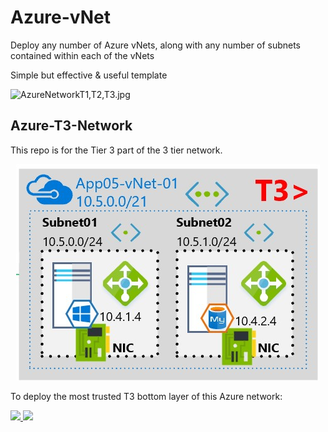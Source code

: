 # Azure-vNet
Deploy any number of Azure vNets, along with any number of subnets contained within each of the vNets

Simple but effective & useful template

![AzureNetworkT1,T2,T3.jpg](AzureNetworkT1,T2,T3.jpg)

## Azure-T3-Network
This repo is for the Tier 3 part of the 3 tier network.

<p align="center">
  <img src="AzureNetworkvNet.jpg">
</p>

To deploy the most trusted T3 bottom layer of this Azure network:

<a href="https://portal.azure.com/#create/Microsoft.Template/uri/https%3A%2F%2Fraw.githubusercontent.com%2Fmarckean%2FAzure-vNet%2Fmaster%2Fazuredeploy.json" target="_blank">
    <img src="http://azuredeploy.net/deploybutton.png"/>
</a>
<a href="http://armviz.io/#/?load=https%3A%2F%2Fraw.githubusercontent.com%2Fmarckean%2FAzure-vNet%2Fmaster%2Fazuredeploy.json" target="_blank">
    <img src="http://armviz.io/visualizebutton.png"/>
</a>
